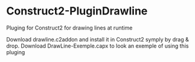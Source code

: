 # Construct2-PluginDrawline
Pluging for Construct2 for drawing lines at runtime

Download drawline.c2addon and install it in Construct2 symply by drag & drop.
Download DrawLine-Exemple.capx to look an exemple of using this pluging
